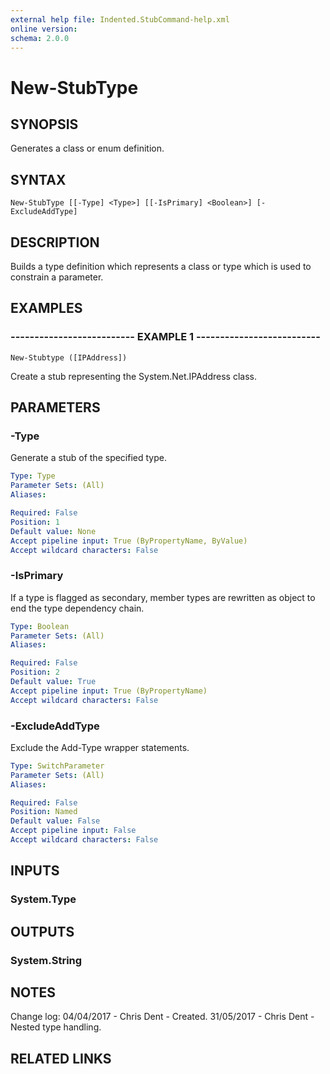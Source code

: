 ```yaml
---
external help file: Indented.StubCommand-help.xml
online version: 
schema: 2.0.0
---
```


# New-StubType

## SYNOPSIS
Generates a class or enum definition.

## SYNTAX

```
New-StubType [[-Type] <Type>] [[-IsPrimary] <Boolean>] [-ExcludeAddType]
```

## DESCRIPTION
Builds a type definition which represents a class or type which is used to constrain a parameter.

## EXAMPLES

### -------------------------- EXAMPLE 1 --------------------------
```
New-Stubtype ([IPAddress])
```

Create a stub representing the System.Net.IPAddress class.

## PARAMETERS

### -Type
Generate a stub of the specified type.

```yaml
Type: Type
Parameter Sets: (All)
Aliases: 

Required: False
Position: 1
Default value: None
Accept pipeline input: True (ByPropertyName, ByValue)
Accept wildcard characters: False
```

### -IsPrimary
If a type is flagged as secondary, member types are rewritten as object to end the type dependency chain.

```yaml
Type: Boolean
Parameter Sets: (All)
Aliases: 

Required: False
Position: 2
Default value: True
Accept pipeline input: True (ByPropertyName)
Accept wildcard characters: False
```

### -ExcludeAddType
Exclude the Add-Type wrapper statements.

```yaml
Type: SwitchParameter
Parameter Sets: (All)
Aliases: 

Required: False
Position: Named
Default value: False
Accept pipeline input: False
Accept wildcard characters: False
```

## INPUTS

### System.Type

## OUTPUTS

### System.String

## NOTES
Change log:
    04/04/2017 - Chris Dent - Created.
    31/05/2017 - Chris Dent - Nested type handling.

## RELATED LINKS

